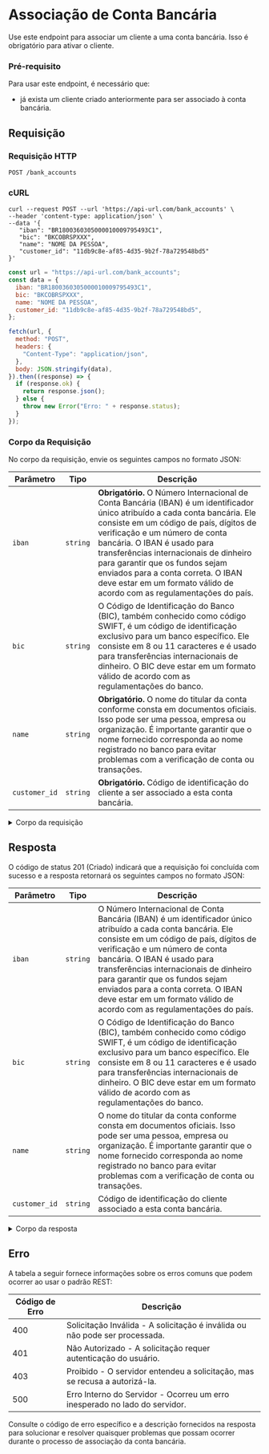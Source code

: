 # Associação de Conta Bancária

Use este endpoint para associar um cliente a uma conta bancária. Isso é obrigatório para ativar o cliente.

### Pré-requisito

Para usar este endpoint, é necessário que:

- já exista um cliente criado anteriormente para ser associado à conta bancária.

## Requisição

### Requisição HTTP

```http
POST /bank_accounts
```

### cURL

```curl
curl --request POST --url 'https://api-url.com/bank_accounts' \
--header 'content-type: application/json' \
--data '{
   "iban": "BR1800360305000010009795493C1",
   "bic": "BKCOBRSPXXX",
   "name": "NOME DA PESSOA",
   "customer_id": "11db9c8e-af85-4d35-9b2f-78a729548bd5"
}'
```

```javascript
const url = "https://api-url.com/bank_accounts";
const data = {
  iban: "BR1800360305000010009795493C1",
  bic: "BKCOBRSPXXX",
  name: "NOME DA PESSOA",
  customer_id: "11db9c8e-af85-4d35-9b2f-78a729548bd5",
};

fetch(url, {
  method: "POST",
  headers: {
    "Content-Type": "application/json",
  },
  body: JSON.stringify(data),
}).then((response) => {
  if (response.ok) {
    return response.json();
  } else {
    throw new Error("Erro: " + response.status);
  }
});
```

### Corpo da Requisição

No corpo da requisição, envie os seguintes campos no formato JSON:

| Parâmetro     | Tipo     | Descrição                                                                                                                                                                                                                                                                                                                                                                                                                           |
| ------------- | -------- | ----------------------------------------------------------------------------------------------------------------------------------------------------------------------------------------------------------------------------------------------------------------------------------------------------------------------------------------------------------------------------------------------------------------------------------- |
| `iban`        | `string` | **Obrigatório.** O Número Internacional de Conta Bancária (IBAN) é um identificador único atribuído a cada conta bancária. Ele consiste em um código de país, dígitos de verificação e um número de conta bancária. O IBAN é usado para transferências internacionais de dinheiro para garantir que os fundos sejam enviados para a conta correta. O IBAN deve estar em um formato válido de acordo com as regulamentações do país. |
| `bic`         | `string` | O Código de Identificação do Banco (BIC), também conhecido como código SWIFT, é um código de identificação exclusivo para um banco específico. Ele consiste em 8 ou 11 caracteres e é usado para transferências internacionais de dinheiro. O BIC deve estar em um formato válido de acordo com as regulamentações do banco.                                                                                                        |
| `name`        | `string` | **Obrigatório.** O nome do titular da conta conforme consta em documentos oficiais. Isso pode ser uma pessoa, empresa ou organização. É importante garantir que o nome fornecido corresponda ao nome registrado no banco para evitar problemas com a verificação de conta ou transações.                                                                                                                                            |
| `customer_id` | `string` | **Obrigatório.** Código de identificação do cliente a ser associado a esta conta bancária.                                                                                                                                                                                                                                                                                                                                          |

<details>
<summary>Corpo da requisição</summary>

```json
{
  "iban": "BR180036

0305000010009795493C1",
  "bic": "BKCOBRSPXXX",
  "name": "NOME DA PESSOA",
  "customer_id": "11db9c8e-af85-4d35-9b2f-78a729548bd5"
}
```

</details>

## Resposta

O código de status 201 (Criado) indicará que a requisição foi concluída com sucesso e a resposta retornará os seguintes campos no formato JSON:

| Parâmetro     | Tipo     | Descrição                                                                                                                                                                                                                                                                                                                                                                                                          |
| ------------- | -------- | ------------------------------------------------------------------------------------------------------------------------------------------------------------------------------------------------------------------------------------------------------------------------------------------------------------------------------------------------------------------------------------------------------------------ |
| `iban`        | `string` | O Número Internacional de Conta Bancária (IBAN) é um identificador único atribuído a cada conta bancária. Ele consiste em um código de país, dígitos de verificação e um número de conta bancária. O IBAN é usado para transferências internacionais de dinheiro para garantir que os fundos sejam enviados para a conta correta. O IBAN deve estar em um formato válido de acordo com as regulamentações do país. |
| `bic`         | `string` | O Código de Identificação do Banco (BIC), também conhecido como código SWIFT, é um código de identificação exclusivo para um banco específico. Ele consiste em 8 ou 11 caracteres e é usado para transferências internacionais de dinheiro. O BIC deve estar em um formato válido de acordo com as regulamentações do banco.                                                                                       |
| `name`        | `string` | O nome do titular da conta conforme consta em documentos oficiais. Isso pode ser uma pessoa, empresa ou organização. É importante garantir que o nome fornecido corresponda ao nome registrado no banco para evitar problemas com a verificação de conta ou transações.                                                                                                                                            |
| `customer_id` | `string` | Código de identificação do cliente associado a esta conta bancária.                                                                                                                                                                                                                                                                                                                                                |

<details>
<summary>Corpo da resposta</summary>

```json
{
  "iban": "BR1800360305000010009795493C1",
  "bic": "BKCOBRSPXXX",
  "name": "NOME DA PESSOA",
  "customer_id": "11db9c8e-af85-4d35-9b2f-78a729548bd5"
}
```

</details>

## Erro

A tabela a seguir fornece informações sobre os erros comuns que podem ocorrer ao usar o padrão REST:

| Código de Erro | Descrição                                                                   |
| -------------- | --------------------------------------------------------------------------- |
| 400            | Solicitação Inválida - A solicitação é inválida ou não pode ser processada. |
| 401            | Não Autorizado - A solicitação requer autenticação do usuário.              |
| 403            | Proibido - O servidor entendeu a solicitação, mas se recusa a autorizá-la.  |
| 500            | Erro Interno do Servidor - Ocorreu um erro inesperado no lado do servidor.  |

Consulte o código de erro específico e a descrição fornecidos na resposta para solucionar e resolver quaisquer problemas que possam ocorrer durante o processo de associação da conta bancária.
